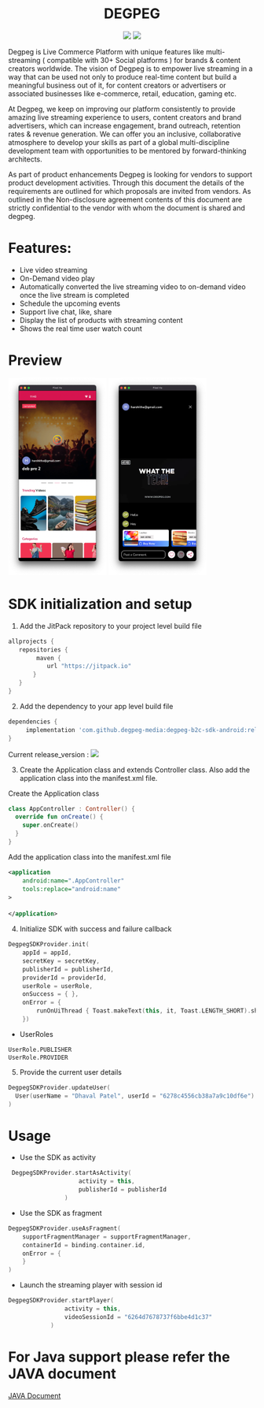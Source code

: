 <h1 align="center">DEGPEG</h1>
<p align="center">
  <img src="https://jitpack.io/v/degpeg-media/degpeg-b2c-sdk-android/month.svg"/>
  <img src="https://jitpack.io/v/degpeg-media/degpeg-b2c-sdk-android.svg"/>
</p>

Degpeg is Live Commerce Platform with unique features like multi-streaming ( compatible with 30+ Social platforms ) for brands & content creators worldwide. The vision of Degpeg is to empower live streaming in a way that can be used not only to produce real-time content but build a meaningful business out of it, for content creators or advertisers or associated businesses like e-commerce, retail, education, gaming etc.

At Degpeg, we keep on improving our platform consistently to provide amazing live streaming experience to users, content creators and brand advertisers, which can increase engagement, brand outreach, retention rates & revenue generation. We can offer you an inclusive, collaborative atmosphere to develop your skills as part of a global multi-discipline development team with opportunities to be mentored by forward-thinking architects.

As part of product enhancements Degpeg is looking for vendors to support product development activities. Through this document the details of the requirements are outlined for which proposals are invited from vendors. As outlined in the Non-disclosure agreement contents of this document are strictly confidential to the vendor with whom the document is shared and degpeg.
    

# Features:

* Live video streaming
* On-Demand video play
* Automatically converted the live streaming video to on-demand video once the live stream is completed
* Schedule the upcoming events
* Support live chat, like, share
* Display the list of products with streaming content
* Shows the real time user watch count


# Preview

<p float="left">
<img src="https://github.com/degpeg-media/degpeg-b2c-sdk-android/blob/master/app/Dashboard.png" alt="dashboard" width="200" height="400"> 

<img src="https://github.com/degpeg-media/degpeg-b2c-sdk-android/blob/master/app/Player.png" alt="player" width="200" height="400"> 
</p>

# SDK initialization and setup

1. Add the JitPack repository to your project level build file

 ```groovy
allprojects {
    repositories {
         maven {
            url "https://jitpack.io"
        }
    }
}
```

2. Add the dependency to your app level build file

```groovy
dependencies {
     implementation 'com.github.degpeg-media:degpeg-b2c-sdk-android:release_version'
}
```
Current release_version : <img src="https://jitpack.io/v/degpeg-media/degpeg-b2c-sdk-android.svg"/>


3. Create the Application class and extends Controller class. Also add the application class into the manifest.xml file.

Create the Application class
```kotlin
class AppController : Controller() {
  override fun onCreate() {
    super.onCreate()
  }
}
```

Add the application class into the manifest.xml file
```xml
<application
    android:name=".AppController"
    tools:replace="android:name"
>

</application>
```

4. Initialize SDK with success and failure callback
```kotlin
DegpegSDKProvider.init(
    appId = appId,
    secretKey = secretKey,
    publisherId = publisherId,
    providerId = providerId,
    userRole = userRole,
    onSuccess = { },
    onError = {
        runOnUiThread { Toast.makeText(this, it, Toast.LENGTH_SHORT).show() }
    })

```

* UserRoles  
```
UserRole.PUBLISHER
UserRole.PROVIDER
```

5. Provide the current user details
```kotlin
DegpegSDKProvider.updateUser(
  User(userName = "Dhaval Patel", userId = "6278c4556cb38a7a9c10df6e")
)
```

# Usage

* Use the SDK as activity
```kotlin
 DegpegSDKProvider.startAsActivity(
                    activity = this,
                    publisherId = publisherId
                )
```

* Use the SDK as fragment
```kotlin
DegpegSDKProvider.useAsFragment(
    supportFragmentManager = supportFragmentManager,
    containerId = binding.container.id,
    onError = {
    }
)
```

* Launch the streaming player with session id 
```kotlin
DegpegSDKProvider.startPlayer(
                activity = this, 
                videoSessionId = "6264d7678737f6bbe4d1c37"
            )
```

# For Java support please refer the JAVA document 
<a href="https://github.com/degpeg-media/degpeg-b2c-sdk-android/blob/master/README_JAVA.md">JAVA Document</a>

